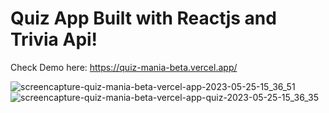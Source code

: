 # Quiz App Built with Reactjs and Trivia Api!
Check Demo here: https://quiz-mania-beta.vercel.app/

![screencapture-quiz-mania-beta-vercel-app-2023-05-25-15_36_51](https://github.com/Yetunde495/QuizMania/assets/83786915/ea5a7c54-3e6a-4b45-bf69-a90a10b29bd9)
![screencapture-quiz-mania-beta-vercel-app-quiz-2023-05-25-15_36_35](https://github.com/Yetunde495/QuizMania/assets/83786915/a165f8d7-03a4-413f-9fc9-14b86a4bceac)













